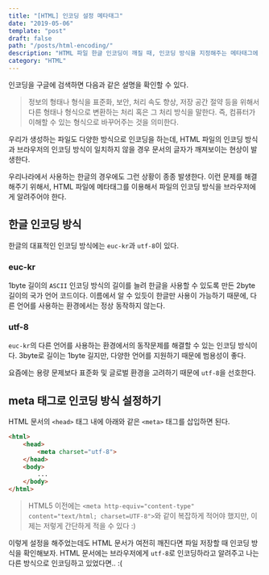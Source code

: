 ```yaml
---
title: "[HTML] 인코딩 설정 메타태그"
date: "2019-05-06"
template: "post"
draft: false
path: "/posts/html-encoding/"
description: "HTML 파일 한글 인코딩이 깨질 때, 인코딩 방식을 지정해주는 메타태그에 대해 정리한 글입니다."
category: "HTML"
---
```


인코딩을 구글에 검색하면 다음과 같은 설명을 확인할 수 있다.

> 정보의 형태나 형식을 표준화, 보안, 처리 속도 향상, 저장 공간 절약 등을 위해서 다른 형태나 형식으로 변환하는 처리 혹은 그 처리 방식을 말한다. 즉, 컴퓨터가 이해할 수 있는 형식으로 바꾸어주는 것을 의미한다.

우리가 생성하는 파일도 다양한 방식으로 인코딩을 하는데, HTML 파일의 인코딩 방식과 브라우저의 인코딩 방식이 일치하지 않을 경우 문서의 글자가 깨져보이는 현상이 발생한다. 

우리나라에서 사용하는 한글의 경우에도 그런 상황이 종종 발생한다. 이런 문제를 해결해주기 위해서, HTML 파일에 메타태그를 이용해서 파일의 인코딩 방식을 브라우저에게 알려주어야 한다.

## 한글 인코딩 방식

한글의 대표적인 인코딩 방식에는 `euc-kr`과 `utf-8`이 있다.

### euc-kr
1byte 길이의 `ASCII` 인코딩 방식의 길이를 늘려 한글을 사용할 수 있도록 만든 2byte 길이의 국가 언어 코드이다. 이름에서 알 수 있듯이 한글만 사용이 가능하기 때문에, 다른 언어를 사용하는 환경에서는 정상 동작하지 않는다.

### utf-8
`euc-kr`의 다른 언어를 사용하는 환경에서의 동작문제를 해결할 수 있는 인코딩 방식이다. 3byte로 길이는 1byte 길지만, 다양한 언어를 지원하기 때문에 범용성이 좋다.

요즘에는 용량 문제보다 표준화 및 글로벌 환경을 고려하기 때문에 `utf-8`을 선호한다.

## meta 태그로 인코딩 방식 설정하기
HTML 문서의 `<head>` 태그 내에 아래와 같은 `<meta>` 태그를 삽입하면 된다.

```html
<html>
    <head>
        <meta charset="utf-8">    
    </head>
    <body>
        ...
    </body>
</html>
```

> HTML5 이전에는 `<meta http-equiv="content-type" content="text/html; charset=UTF-8">`와 같이 복잡하게 적어야 했지만, 이제는 저렇게 간단하게 적을 수 있다 :)

이렇게 설정을 해주었는데도 HTML 문서가 여전히 깨진다면 파일 저장할 때 인코딩 방식을 확인해보자. HTML 문서에는 브라우저에게 `utf-8`로 인코딩하라고 알려주고 나는 다른 방식으로 인코딩하고 있었다면.. :(

